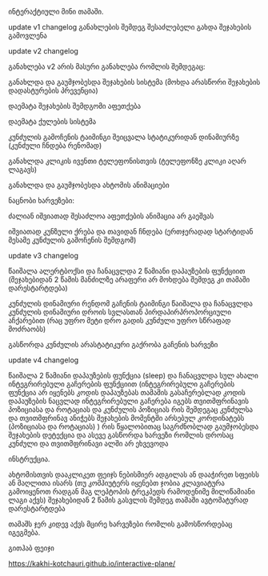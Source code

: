 ინტერაქტიული მინი თამაში.

update v1 changelog
განახლების შემდეგ შესაძლებელი გახდა შეჯახების გამოვლენა 



update v2 changelog

განახლება v2 არის მასური განახლება რომლის შემდეგაც:

განახლდა და გაუმჯობესდა შეჯახების სისტემა (მოხდა არასწორი შეჯახების დადასტურების პრევენცია)

დაემატა შეჯახების შემდგომი აფეთქება 

დაემატა ქულების სისტემა

კუნძულის გამოჩენის ტაიმინგი შეიცვალა სტატიკურიდან დინამიურზე (კუნძული ჩნდება რენომად)

განახლდა კლიკის ივენთი ტელეფონისთვის (ტელეფონზე კლიკი აღარ ლაგავს)

განახლდა და გაუმჯობესდა ახტომის ანიმაციები


ნაცნობი ხარვეზები:

ძალიან იშვიათად შესაძლოა აფეთქების ანიმაცია არ გაეშვას

იშვიათად კუნზული ქრება და თავიდან ჩნდება (ერთჯერადად სტარტიდან მესამე კუნძულის გამოჩენის შემდგომ)




update v3 changelog

წაიშალა ალერტბოქსი და ჩანაცვლდა 2 წამიანი დაპაუზების ფუნქციით (შეჯახებიდან 2 წამის მანძილზე არაფერი არ მოხდება შემდეგ კი თამაში დარესტარტდება)

კუნძულის დინამიური რენდომ გაჩენის ტაიმინგი წაიშალა და ჩანაცვლდა კუნძულის დინამიური დროის სვლასთან პირდაპირპროპორციული აჩქარებით (რაც უფრო მეტი დრო გადის კუნძული უფრო სწრაფად მოძრაობს)
 
 გასწორდა კუნძულის არასტატიკური გაქრობა გაჩენის ხარვეზი
 
 
 
 
 update v4 changelog
 
 წაიშალა 2 წამიანი დაპაუზების ფუნქცია (sleep) და ჩანაცვლდა სულ ახალი ინტეგრირებული გაჩერების ფუნქციით (ინტეგრირებული გაჩერების ფუნქცია არ იყენებს კოდის დაპაუზებას თამაშის გასაჩერებლად კოდის დაპაუზების ნაცვლად ინტეგრირებული გაჩერება იგებს თვითმფრინავის პოზიციასა და როტაციას და კუნძულის პოზიციას რის შემდეგაც კუნძულსა და თვითმფრინავ ანიჭებს შეჯახების მომენტში არსებულ კორდინატებს (პოზიციასა და როტაციას) ) რის წყალობითაც საგრძნობლად გაუმჯობესდა შეჯახების დეტექცია და ასევე გასწორდა ხარვეზი რომლის დროსაც კუნძული და თვითმფრინავი ალში არ ეხვევოდა

ინსტრუქცია.


ახტომისთვის დააკლიკეთ ფეიჯს ნებისმიერ ადგილას ან დააჭირეთ სფეისს ან მაღლითა ისარს (თუ კომპიუტერს იყენებთ ჯობია კლავიატურა გამოიყენოთ რადგან მაგ ლეპტოპის ტრეკპედს რამოდენიმე მილიწამიანი ლაგი აქვს) შეჯახებიდან 2 წამის გასვლის შემდეგ თამაში ავტომატურად დარესტარტდება 


თამაშს ჯერ კიდევ აქვს მცირე ხარვეზები რომლის გამოსწორდებაც იგეგმება.


გითჰაბ ფეიჯი

https://kakhi-kotchauri.github.io/interactive-plane/
